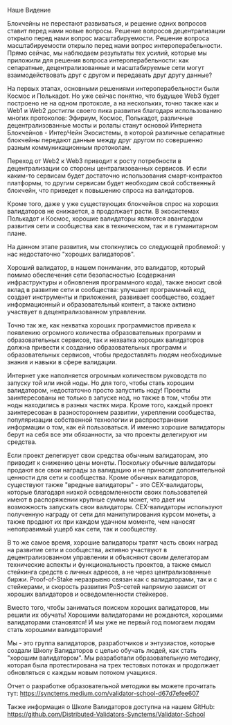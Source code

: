 Наше Видение

Блокчейны не перестают развиваться, и решение одних вопросов ставит перед нами новые вопросы. 
Решение вопросов децентрализации открыло перед нами вопрос масштабируемости. Решение вопроса масштабируемости открыло перед нами вопрос интероперабельности. 
Прямо сейчас, мы наблюдаем результаты тех усилий, которые мы приложили для решения вопроса интероперабельности: как сепаратные, децентрализованные и масштабируемые сети могут взаимодействовать друг с другом и передавать друг другу данные?

На первых этапах, основными решениями интероперабельности были Космос и Полькадот. Но уже сейчас понятно, что будущее Web3 будет построено не на одном протоколе, а на нескольких, точно также как и Web1 и Web2 достигли своего пика развития благодаря использованию многих протоколов: Эфириум, Космос, Полькадот, различные децентрализованные мосты и ролапы станут основой Интернета Блокчейнов - ИнтерЧейн Экосистемы, в которой различные сепаратные блокчейны передают данные между друг другом по совершенно разным коммуникационным протоколам.

Переход от Web2 к Web3 приводит к росту потребности в децентрализации со стороны централизованных сервисов. И если каким-то сервисам будет достаточно использования смарт-контрактов платформы, то другим сервисам будет необходим свой собственный блокчейн, что приведет к повышению спроса на валидаторов.

Кроме того, даже у уже существующих блокчейнов спрос на хороших валидаторов не снижается, а продолжает расти. В экосистемах Полькадот и Космос, хорошие валидаторы являются авангардом развития сети и сообщества как в техническом, так и в гуманитарном плане.

На данном этапе развития, мы столкнулись со следующей проблемой: у нас недостаточно "хороших валидаторов".

Хороший валидатор, в нашем понимании, это валидатор, который помимо обеспечения сети безопасностью (содержания инфраструктуры и обновления программного кода), также вносит свой вклад в развитие сети и сообщества: улучшает программный код, создает инструменты и приложения, развивает сообщество, создает информационный и образовательный контент, а также активно участвует в децентрализованном управлении.

Точно так же, как нехватка хороших программистов привела к появлению огромного количества образовательных программ и образовательных сервисов, так и нехватка хороших валидаторов должна привести к созданию образовательных программ и образовательных сервисов, чтобы предоставлять людям необходимые знания и навыки в сфере валидации.

Интернет уже наполняется огромным количеством руководств по запуску той или иной ноды. Но для того, чтобы стать хорошим валидатором, недостаточно просто запустить ноду! Проекты заинтересованы не только в запуске нод, но также в том, чтобы эти ноды находились в разных частях мира. Кроме того, каждый проект заинтересован в разностороннем развитии, укреплении сообщества, популяризации собственной технологии и распространении информации о том, как ей пользоваться. И именно хорошие валидаторы берут на себя все эти обязанности, за что проекты делегируют им средства.

Если проект делегирует свои средства обычным валидаторам, это приводит к снижению цены монеты. Поскольку обычные валидаторы продают все свои награды за валидацию и не приносят дополнительной ценности для сети и сообщества. Кроме обычных валидаторов, существуют также "вредные валидаторы" - это CEX-валидаторы, которые благодаря низкой осведомленности своих пользователей имеют в распоряжении крупные суммы монет, что дает им возможность запускать свои валидаторы. CEX-валидаторы используют полученную награду от сети для манипулирования курсом монеты, а также продают их при каждом удачном моменте, чем наносят непоправимый ущерб как сети, так и сообществу.

В то же самое время, хорошие валидаторы тратят часть своих наград на развитие сети и сообщества, активно участвуют в децентрализованном управлении и объясняют своим делегаторам технические аспекты и функциональность проектов, а также смысл стейкинга средств с личных адресов, а не через централизованные биржи. Proof-of-Stake неразрывно связан как с валидаторами, так и с стейкерами, и скорость развития PoS-сетей напрямую зависит от хороших валидаторов и осведомленности стейкеров.

Вместо того, чтобы заниматься поиском хороших валидаторов, мы решили их обучать! Хорошими валидаторами не рождаются, хорошими валидаторами становятся! И мы уже не первый год помогаем людям стать хорошими валидаторами!

Мы - это группа валидаторов, разработчиков и энтузиастов, которые создали Школу Валидаторов с целью обучать людей, как стать "хорошим валидатором". Мы разработали образовательную методику, которая была протестирована на трех тестовых потоках и продолжает обновляться с каждым новым потоком учащихся.

Отчет о разработке образовательной методики вы можете прочитать тут: https://synctems.medium.com/validator-school-d67d7efee607

Также информация о Школе Валидаторов доступна на нашем GitHub: https://github.com/Distributed-Validators-Synctems/Validator-School
